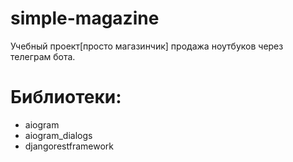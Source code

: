 # simple-magazine
Учебный проект[просто магазинчик] продажа ноутбуков через телеграм бота.

# Библиотеки:
 - aiogram
 - aiogram_dialogs
 - djangorestframework

